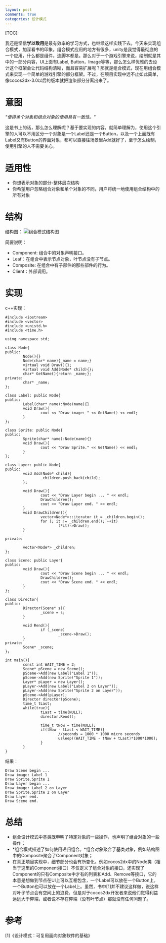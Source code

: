 ```yaml
---
layout: post
comments: true
categories: 设计模式
---
```


[TOC]

我还是坚信**学以致用**是最有效率的学习方式，也继续这样实践下去。今天来实现组合模式，加深看书的印象。组合模式应用的地方有很多，unity是我觉得最彻底的一个应用，什么都是组件，连脚本都是。那么对于一个游戏引擎来说，绘制就是其中的一部分内容，UI上面有Label, Button，Image等等，那么怎么样优雅的去设计这个框架会让代码结构清晰，而且容易扩展呢？那就是组合模式，现在用组合模式来实现一个简单的游戏引擎的部分框架。不过，在项目实现中远不止如此简单，像cocos2dx-3.0以后的版本就把渲染部分分离出来了。

# 意图
*"使得单个对象和组合对象的使用具有一致性。"*

这是书上的话，那么怎么理解呢？基于要实现的内容，就简单理解为，使用这个引擎的人可以不用区分一个对象是一个Label还是一个Button，以及一个上面既有Label又有Button的界面对象，都可以直接往场景里Add就好了，至于怎么绘制，使用引擎的人不需要关心。

# 适用性
* 你想表示对象的部分-整体层次结构
* 你希望用户忽略组合对象和单个对象的不同，用户将统一地使用组合结构中的所有对象

# 结构
结构图：
![组合模式结构图](http://o856moet9.bkt.clouddn.com/composite.jpg)

简要说明：
* Component: 组合中的对象声明接口。
* Leaf：在组合中表示节点对象，叶节点没有子节点。
* Composite: 在组合中有子部件的那些部件的行为。
* Client：外部调用。

# 实现
c++实现：

	#include <iostream>
	#include <vector>
	#include <unistd.h>
	#include <time.h>

	using namespace std;

	class Node{
	public:
			Node(){}
			Node(char* name){_name = name;}
			virtual void Draw(){};
			virtual void Add(Node* child){};
			char* GetName(){return _name;};
	private:
			char* _name;
	};

	class Label: public Node{
	public:
			Label(char* name):Node(name){}
			void Draw(){
					cout << "Draw image: " << GetName() << endl;
			}
	};

	class Sprite: public Node{
	public:
			Sprite(char* name):Node(name){}
			void Draw(){
					cout << "Draw Sprite." << GetName() << endl;
			}
	};

	class Layer: public Node{
	public:
			void Add(Node* child){
					_children.push_back(child);
			};

			void Draw(){
					cout << "Draw Layer begin ... " << endl;
					DrawChildren();
					cout << "Draw Layer end. " << endl;
			}
			void DrawChildren(){
					vector<Node*>::iterator it = _children.begin();
					for (; it != _children.end(); ++it)
							(*it)->Draw();
			}

	private:

			vector<Node*> _children;
	};

	class Scene: public Layer{
	public:
			void Draw(){
					cout << "Draw Scene begin ... " << endl;
					DrawChildren();
					cout << "Draw Scene end. " << endl;
			}
	};

	class Director{
	public:
			Director(Scene* s){
					_scene = s;
			}

			void Rend(){
					if (_scene)
							_scene->Draw();
			}
	private:
			Scene* _scene;
	};

	int main(){
			const int WAIT_TIME = 2;
			Scene* pScene = new Scene();
			pScene->Add(new Label("Label 1"));
			pScene->Add(new Sprite("Sprite 1"));
			Layer* pLayer = new Layer();
			pLayer->Add(new Label("Label 2 on Layer"));
			pLayer->Add(new Sprite("Sprite 2 on Layer"));
			pScene->Add(pLayer);
			Director director(pScene);
			time_t tLast;
			while(true){
					tLast = time(NULL);
					director.Rend();

					time_t tNow = time(NULL);
					if(tNow - tLast < WAIT_TIME){
							//seconds = 1000 * 1000 micro seconds 
							usleep((WAIT_TIME - tNow + tLast)*1000*1000);
					}
			}
	}

结果：

	Draw Scene begin ... 
	Draw image: Label 1
	Draw Sprite.Sprite 1
	Draw Layer begin ... 
	Draw image: Label 2 on Layer
	Draw Sprite.Sprite 2 on Layer
	Draw Layer end. 
	Draw Scene end. 

# 总结
* 组合设计模式中基类既申明了特定对象的一些操作，也声明了组合对象的一些操作；
* *组合模式描述了如何使用递归组合。*组合对象聚合了基类对象，例如结构图中的Composite聚合了Component对象；
* 在真正项目实现中，细节部分也会有所变化。例如cocos2dx中的Node类（相当于这里的Component接口）不仅定义了组合对象的接口，还实现了Component的只有Composite中才有的列表和Add、Remove等接口，它的本意是想做到节点在UI上可以互相包含，一个Label可以放在一个Button上，一个Button也可以放在一个Label上。虽然，书中[1]并不建议这样做，说这样对叶子节点会有空间上的浪费，但是对于cocos2dx开发者来说他们觉得利益远远大于弊端，或者说不存在弊端（没有叶节点）那就没有任何问题了。

# 参考
[1]《设计模式：可复用面向对象软件的基础》